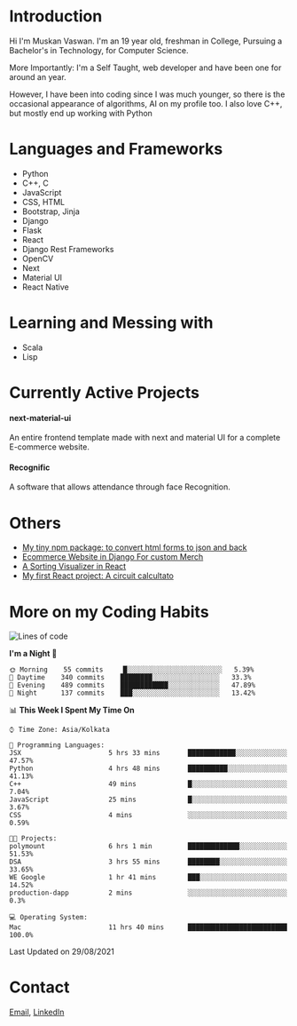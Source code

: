 <!-- - I’m currently working on:
&nbsp;&nbsp;&nbsp;&nbsp;&nbsp;&nbsp; *Circuits*[https://muskanvaswan.github.io/circuits] which, as the name suggests,  is a calculator for solving circuits with ease. This is my first React project
#### I’m currently learning : 
&nbsp;&nbsp;&nbsp;&nbsp;&nbsp;&nbsp; React.js
#### Ask me about:
&nbsp;&nbsp;&nbsp;&nbsp;&nbsp;&nbsp; Anything
#### How to reach me:
&nbsp;&nbsp;&nbsp;&nbsp;&nbsp;&nbsp; Email[mailto:muskanvaswan@gmail.com] LinkedIn[https://www.linkedin.com/in/muskan-vaswan?lipi=urn%3Ali%3Apage%3Ad_flagship3_profile_view_base_contact_details%3B%2FQpdlv5fQ12Ru4DkW2TysA%3D%3D]
#### Pronouns:
&nbsp;&nbsp;&nbsp;&nbsp;&nbsp;&nbsp; Her -->

# Introduction
Hi I'm Muskan Vaswan.
I'm an 19 year old,
freshman in College,
Pursuing a Bachelor's in Technology, for Computer Science.

More Importantly: I'm a Self Taught, web developer and have been one for around an year.

However, I have been into coding since I was much younger, so there is the occasional appearance of algorithms, AI on my profile too. I also love C++, but mostly end up working with Python


# Languages and Frameworks

- Python
- C++, C
- JavaScript
- CSS, HTML 
- Bootstrap, Jinja
- Django
- Flask
- React 
- Django Rest Frameworks
- OpenCV
- Next
- Material UI
- React Native

# Learning and Messing with 

- Scala 
- Lisp

# Currently Active Projects

#### next-material-ui
An entire frontend template made with next and material UI for a complete E-commerce website.

#### Recognific
A software that allows attendance through face Recognition.

# Others
- [My tiny npm package: to convert html forms to json and back](https://www.npmjs.com/package/forms-dynamically)
- [Ecommerce Website in Django For custom Merch](https://merch-commerce.herokuapp.com/)
- [A Sorting Visualizer in React](https://muskanvaswan.github.io/SortingVisualizer/)
- [My first React project: A circuit calcultato](https://muskanvaswan.github.io/circuits)

# More on my Coding Habits

<!--START_SECTION:waka-->
![Lines of code](https://img.shields.io/badge/From%20Hello%20World%20I%27ve%20Written-400757%20lines%20of%20code-blue)

**I'm a Night 🦉** 

```text
🌞 Morning    55 commits     █░░░░░░░░░░░░░░░░░░░░░░░░   5.39% 
🌆 Daytime    340 commits    ████████░░░░░░░░░░░░░░░░░   33.3% 
🌃 Evening    489 commits    ████████████░░░░░░░░░░░░░   47.89% 
🌙 Night      137 commits    ███░░░░░░░░░░░░░░░░░░░░░░   13.42%

```


📊 **This Week I Spent My Time On** 

```text
⌚︎ Time Zone: Asia/Kolkata

💬 Programming Languages: 
JSX                      5 hrs 33 mins       ████████████░░░░░░░░░░░░░   47.57% 
Python                   4 hrs 48 mins       ██████████░░░░░░░░░░░░░░░   41.13% 
C++                      49 mins             █░░░░░░░░░░░░░░░░░░░░░░░░   7.04% 
JavaScript               25 mins             █░░░░░░░░░░░░░░░░░░░░░░░░   3.67% 
CSS                      4 mins              ░░░░░░░░░░░░░░░░░░░░░░░░░   0.59%

🐱‍💻 Projects: 
polymount                6 hrs 1 min         █████████████░░░░░░░░░░░░   51.53% 
DSA                      3 hrs 55 mins       ████████░░░░░░░░░░░░░░░░░   33.65% 
WE Google                1 hr 41 mins        ███░░░░░░░░░░░░░░░░░░░░░░   14.52% 
production-dapp          2 mins              ░░░░░░░░░░░░░░░░░░░░░░░░░   0.3%

💻 Operating System: 
Mac                      11 hrs 40 mins      █████████████████████████   100.0%

```


 Last Updated on 29/08/2021
<!--END_SECTION:waka-->

# Contact

[Email](mailto:muskanvaswan@gmail.com), [LinkedIn](https://www.linkedin.com/in/muskan-vaswan?lipi=urn%3Ali%3Apage%3Ad_flagship3_profile_view_base_contact_details%3B%2FQpdlv5fQ12Ru4DkW2TysA%3D%3D)



